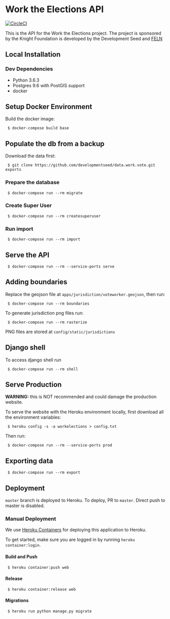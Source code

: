 # Work the Elections API

[![CircleCI](https://circleci.com/gh/developmentseed/api.work.vote.svg?style=svg)](https://circleci.com/gh/developmentseed/api.work.vote)

This is the API for the Work the Elections project. The project is sponsored by the Knight Foundation is developed by the Development Seed and [FELN](http://fairelectionsnetwork.com/)

## Local Installation

### Dev Dependencies

- Python 3.6.3 
- Postgres 9.6 with PostGIS support
- docker

## Setup Docker Environment

Build the docker image:

     $ docker-compose build base

## Populate the db from a backup

Download the data first:

     $ git clone https://github.com/developmentseed/data.work.vote.git exports

### Prepare the database

     $ docker-compose run --rm migrate

### Create Super User

     $ docker-compose run --rm createsuperuser

### Run import

     $ docker-compose run --rm import

## Serve the API

     $ docker-compose run --rm --service-ports serve

## Adding boundaries

Replace the geojson file at `apps/jurisdiction/voteworker.geojson`, then run:

     $ docker-compose run --rm boundaries

To generate jurisdiction png files run:

     $ docker-compose run --rm rasterize

PNG files are stored at `config/static/jurisdictions`

## Django shell

To access django shell run

     $ docker-compose run --rm shell

## Serve Production

**WARNING:** this is NOT recommended and could damage the production website.

To serve the website with the Heroku environment locally, first download all the environment variables:

     $ heroku config -s -a workelections > config.txt

Then run:

     $ docker-compose run --rm --service-ports prod

## Exporting data

     $ docker-compose run --rm export

## Deployment

`master` branch is deployed to Heroku. To deploy, PR to `master`. Direct push to master is disabled.

### Manual Deployment

We use [Heroku Containers](https://blog.heroku.com/container-registry-and-runtime) for deploying this application to Heroku.

To get started, make sure you are logged in by running `heroku container:login`.

#### Build and Push

     $ heroku container:push web

#### Release

     $ heroku container:release web

#### Migrations

     $ heroku run python manage.py migrate

